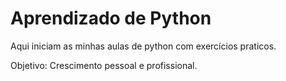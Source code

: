 # Aprendizado de Python #

Aqui iniciam as minhas aulas de python com exercícios praticos.

Objetivo: Crescimento pessoal e profissional.
